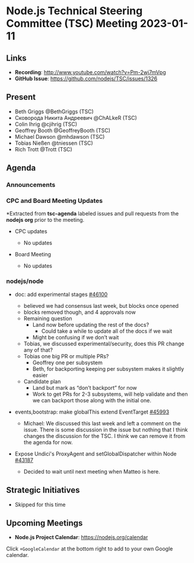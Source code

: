 # Node.js Technical Steering Committee (TSC) Meeting 2023-01-11

## Links

* **Recording**:  <http://www.youtube.com/watch?v=Pm-2wj7mVpg>
* **GitHub Issue**: <https://github.com/nodejs/TSC/issues/1326>

## Present

* Beth Griggs @BethGriggs (TSC)
* Сковорода Никита Андреевич @ChALkeR (TSC)
* Colin Ihrig @cjihrig (TSC)
* Geoffrey Booth @GeoffreyBooth (TSC)
* Michael Dawson @mhdawson (TSC)
* Tobias Nießen @tniessen (TSC)
* Rich Trott @Trott (TSC)

## Agenda

### Announcements

### CPC and Board Meeting Updates

*Extracted from **tsc-agenda** labeled issues and pull requests from the **nodejs org** prior to the meeting.

* CPC updates
  * No updates

* Board Meeting
  * No updates

### nodejs/node

* doc: add experimental stages [#46100](https://github.com/nodejs/node/pull/46100)
  * believed we had consensus last week, but blocks once opened
  * blocks removed though, and 4 approvals now
  * Remaining question
    * Land now before updating the rest of the docs?
      * Could take a while to update all of the docs if we wait
    * Might be confusing if we don’t wait
  * Tobias, we discussed experimental/security, does this PR change any of that?
  * Tobias one big PR or multiple PRs?
    * Geoffrey one per subsystem
    * Beth, for backporting keeping per subsystem makes it slightly easier
  * Candidate plan
    * Land but mark as “don’t backport” for now
    * Work to get PRs for 2-3 subsystems, will help validate and then we can backport those
      along with the initial one.

* events,bootstrap: make globalThis extend EventTarget [#45993](https://github.com/nodejs/node/pull/45993)
  * Michael: We discussed this last week and left a comment on the issue. There is some
    discussion in the issue but nothing that I think changes the discussion for the TSC. I think
    we can remove it from the agenda for now.

* Expose Undici's ProxyAgent and setGlobalDispatcher within Node [#43187](https://github.com/nodejs/node/issues/43187)
  * Decided to wait until next meeting when Matteo is here.

## Strategic Initiatives

* Skipped for this time

## Upcoming Meetings

* **Node.js Project Calendar**: <https://nodejs.org/calendar>

Click `+GoogleCalendar` at the bottom right to add to your own Google calendar.
